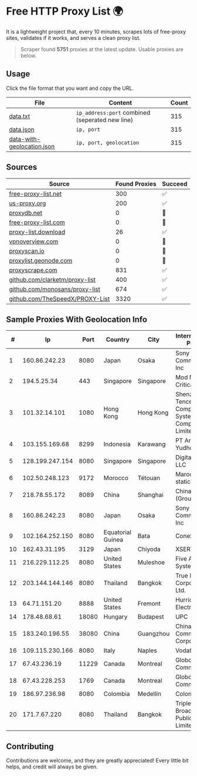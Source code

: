 
# Free HTTP Proxy List 🌍

It is a lightweight project that, every 10 minutes, scrapes lots of free-proxy sites, validates if it works, and serves a clean proxy list.


> Scraper found **5751** proxies at the latest update. Usable proxies are below.

## Usage

Click the file format that you want and copy the URL.


|File|Content|Count|
|----|-------|-----|
|[data.txt](https://raw.githubusercontent.com/themiralay/Proxy-List-World/master/data.txt)|`ip_address:port` combined (seperated new line)|315|
|[data.json](https://raw.githubusercontent.com/themiralay/Proxy-List-World/master/data.json)|`ip, port`|315|
|[data-with-geolocation.json](https://raw.githubusercontent.com/themiralay/Proxy-List-World/master/data-with-geolocation.json)|`ip, port, geolocation`|315|

## Sources

|Source|Found Proxies|Succeed|
|------|-------------|-------|
|[free-proxy-list.net](https://free-proxy-list.net)|300|✅|
|[us-proxy.org](https://www.us-proxy.org)|200|✅|
|[proxydb.net](http://proxydb.net)|0|🚫|
|[free-proxy-list.com](https://free-proxy-list.com/?page=&port=&type%5B%5D=http&type%5B%5D=https&up_time=0&search=Search)|0|🚫|
|[proxy-list.download](https://www.proxy-list.download/HTTP)|26|✅|
|[vpnoverview.com](https://vpnoverview.com/privacy/anonymous-browsing/free-proxy-servers)|0|🚫|
|[proxyscan.io](https://www.proxyscan.io)|0|🚫|
|[proxylist.geonode.com](https://proxylist.geonode.com/api/proxy-list?limit=300&page=1&sort_by=lastChecked&sort_type=desc&protocols=http,https)|0|🚫|
|[proxyscrape.com](https://api.proxyscrape.com/v2/?request=displayproxies&protocol=http&timeout=10000&country=all&ssl=all&anonymity=all)|831|✅|
|[github.com/clarketm/proxy-list](https://raw.githubusercontent.com/clarketm/proxy-list/master/proxy-list-raw.txt)|400|✅|
|[github.com/monosans/proxy-list](https://raw.githubusercontent.com/monosans/proxy-list/main/proxies/http.txt)|674|✅|
|[github.com/TheSpeedX/PROXY-List](https://raw.githubusercontent.com/TheSpeedX/PROXY-List/master/http.txt)|3320|✅|


## Sample Proxies With Geolocation Info

|#|Ip|Port|Country|City|Internet Service Provider|
|-|--|----|-------|----|-------------------------|
|1|160.86.242.23|8080|Japan|Osaka|Sony Network Communications Inc|
|2|194.5.25.34|443|Singapore|Singapore|Mod Mission Critical LLC|
|3|101.32.14.101|1080|Hong Kong|Hong Kong|Shenzhen Tencent Computer Systems Company Limited|
|4|103.155.169.68|8299|Indonesia|Karawang|PT Arozak Bima Yudho Sangkara|
|5|128.199.247.154|8080|Singapore|Singapore|DigitalOcean, LLC|
|6|102.50.248.123|9172|Morocco|Tétouan|Maroc telecom static ip adress|
|7|218.78.55.172|8089|China|Shanghai|China Telecom (Group)|
|8|160.86.242.23|8080|Japan|Osaka|Sony Network Communications Inc|
|9|102.164.252.150|8080|Equatorial Guinea|Bata|Conexxia GE S.L|
|10|162.43.31.195|3129|Japan|Chiyoda|XSERVER Inc.|
|11|216.229.112.25|8080|United States|Muleshoe|Five Area Systems, LLC|
|12|203.144.144.146|8080|Thailand|Bangkok|True Internet Corporation CO. Ltd.|
|13|64.71.151.20|8888|United States|Fremont|Hurricane Electric LLC|
|14|178.48.68.61|18080|Hungary|Budapest|UPC|
|15|183.240.196.55|38080|China|Guangzhou|China Mobile Communications Corporation|
|16|109.115.230.166|8080|Italy|Naples|Vodafone|
|17|67.43.236.19|11229|Canada|Montreal|GloboTech Communications|
|18|67.43.228.253|1769|Canada|Montreal|GloboTech Communications|
|19|186.97.236.98|8080|Colombia|Medellín|Colombia Móvil|
|20|171.7.67.220|8080|Thailand|Bangkok|Triple T Broadband Public Company Limited|



## Contributing

Contributions are welcome, and they are greatly appreciated! Every
little bit helps, and credit will always be given.

